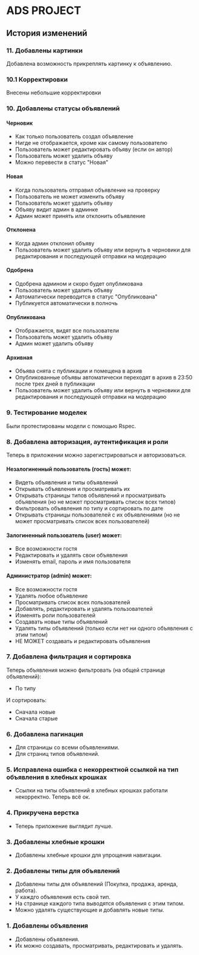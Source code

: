 # ADS PROJECT


## История изменений

### 11. Добавлены картинки

Добавлена возможность прикреплять картинку к объявлению.

### 10.1 Корректировки

Внесены небольшие корректировки

### 10. Добавлены статусы объявлений

#### Черновик

- Как только пользователь создал объявление
- Нигде не отображается, кроме как самому пользователю
- Пользователь может редактировать объяву (если он автор)
- Пользователь может удалить объяву
- Можно перевести в статус "Новая"

#### Новая

- Когда пользователь отправил объявление на проверку
- Пользователь не может изменить объяву
- Пользователь может удалить объяву
- Объяву видит админ в админке
- Админ может принять или отклонить объявление

#### Отклонена

- Когда админ отклонил объяву
- Пользователь может удалить объяву или вернуть в черновики для редактирования и последующей отправки на модерацию

#### Одобрена

- Одобрена админом и скоро будет опубликована
- Пользователь может удалить объяву
- Автоматически переводится в статус "Опубликована"
- Публикуется автоматически в полночь

#### Опубликована

- Отображается, видят все пользователи
- Пользователь может удалить объяву
- Админ может удалить объяву

#### Архивная

- Объява снята с публикации и помещена в архив
- Опубликованные объявы автоматически переходят в архив в 23:50 после трех дней в публикации
- Пользователь может удалить объяву или вернуть в черновики для редактирования и последующей отправки на модерацию

### 9. Тестирование моделек

Были протестированы модели с помощью Rspec.

### 8. Добавлена авторизация, аутентификация и роли

Теперь в приложении можно зарегистрироваться и авторизоваться.

#### Незалогиненный пользователь (гость) может:
- Видеть объявления и типы объявлений
- Открывать объявления и просматривать их
- Открывать страницы типов объявлений и просматривать объявления (но не может просматривать список всех типов)
- Фильтровать объявления по типу и сортировать по дате
- Открывать страницы пользователей с их объявлениями (но не может просматривать список всех пользователей)

#### Залогиненный пользователь (user) может:
- Все возможности гостя
- Редактировать и удалять свои объявления
- Изменять email, пароль и имя пользователя

#### Администратор (admin) может:
- Все возможности гостя
- Удалять любое объявление
- Просматривать список всех пользователей
- Добавлять, редактировать и удалять пользователей
- Изменять роли пользователей
- Создавать новые типы объявлений
- Удалять типы объявлений (только если нет ни одного объявления с этим типом)
- НЕ МОЖЕТ создавать и редактировать объявления

### 7. Добавлена фильтрация и сортировка
Теперь объявления можно фильтровать (на общей странице объявлений):
- По типу

И сортировать:
- Сначала новые
- Сначала старые

### 6. Добавлена пагинация

- Для страницы со всеми объявлениями.
- Для страниц типов объявлений.

### 5. Исправлена ошибка с некорректной ссылкой на тип объявления в хлебных крошках

- Ссылки на типы объявлений в хлебных крошках работали некорректно. Теперь всё ок.

### 4. Прикручена верстка
- Теперь приложение выглядит лучше.

### 3. Добавлены хлебные крошки
- Добавлены хлебные крошки для упрощения навигации.

### 2. Добавлены типы для объявлений
- Добавлены типы для объявлений (Покупка, продажа, аренда, работа).
- У каждго объявления есть свой тип.
- На странице каждого типа выводятся объявления с этим типом.
- Можно удалять существующие и добавлять новые типы.

### 1. Добавлены объявления
- Добавлены объявления.
- Их можно создавать, просматривать, редактировать и удалять.
